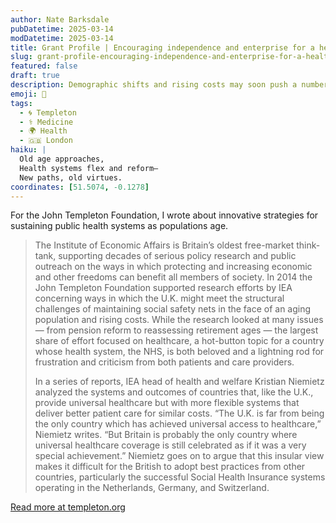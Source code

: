 ```yaml
---
author: Nate Barksdale
pubDatetime: 2025-03-14
modDatetime: 2025-03-14
title: Grant Profile | Encouraging independence and enterprise for a healthy old age
slug: grant-profile-encouraging-independence-and-enterprise-for-a-healthy-old-age
featured: false
draft: true
description: Demographic shifts and rising costs may soon push a number of long-standing social safety nets into peril. An analysis of healthcare in the U.K. and its neighbors explores the problem — and some potential ways forward.
emoji: 🧓
tags:
  - 🌀 Templeton
  - ⚕️ Medicine
  - 🌍 Health
  - 🇬🇧 London
haiku: |
  Old age approaches,  
  Health systems flex and reform—  
  New paths, old virtues.
coordinates: [51.5074, -0.1278]
---
```


For the John Templeton Foundation, I wrote about innovative strategies for sustaining public health systems as populations age.

> The Institute of Economic Affairs is Britain’s oldest free-market think-tank, supporting decades of serious policy research and public outreach on the ways in which protecting and increasing economic and other freedoms can benefit all members of society. In 2014 the John Templeton Foundation supported research efforts by IEA concerning ways in which the U.K. might meet the structural challenges of maintaining social safety nets in the face of an aging population and rising costs. While the research looked at many issues — from pension reform to reassessing retirement ages — the largest share of effort focused on healthcare, a hot-button topic for a country whose health system, the NHS, is both beloved and a lightning rod for frustration and criticism from both patients and care providers.
>
> In a series of reports, IEA head of health and welfare Kristian Niemietz analyzed the systems and outcomes of countries that, like the U.K., provide universal healthcare but with more flexible systems that deliver better patient care for similar costs. “The U.K. is far from being the only country which has achieved universal access to healthcare,” Niemietz writes. “But Britain is probably the only country where universal healthcare coverage is still celebrated as if it was a very special achievement.” Niemietz goes on to argue that this insular view makes it difficult for the British to adopt best practices from other countries, particularly the successful Social Health Insurance systems operating in the Netherlands, Germany, and Switzerland.

[Read more at templeton.org](https://www.templeton.org/grant/encouraging-independence-and-enterprise-for-a-healthy-old-age)
